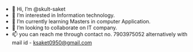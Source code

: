 - 👋 Hi, I’m @skult-saket
- 👀 I’m interested in Information technology.
- 🌱 I’m currently learning Masters in computer Application.
- 💞️ I’m looking to collaborate on IT company.
- 📫 you can reach me through contact no. 7903975052 alternatively with mail id - ksaket0950@gmail.com

<!---
skult-saket/skult-saket is a ✨ special ✨ repository because its `README.md` (this file) appears on your GitHub profile.
You can click the Preview link to take a look at your changes.
--->
